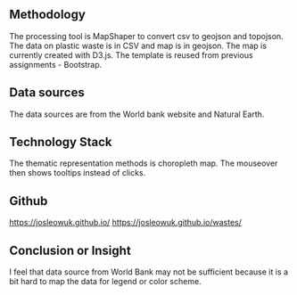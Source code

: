 ## Methodology

The processing tool is MapShaper to convert csv to geojson and topojson. The data on plastic waste is in CSV and map is in geojson. The map is currently created with D3.js. The template is reused from previous assignments - Bootstrap. 

## Data sources

The data sources are from the World bank website and Natural Earth.

## Technology Stack

The thematic representation methods is choropleth map. The mouseover then shows tooltips instead of clicks.

## Github

https://josleowuk.github.io/
https://josleowuk.github.io/wastes/

## Conclusion or Insight

I feel that data source from World Bank may not be sufficient because it is a bit hard to map the data for legend or color scheme. 
